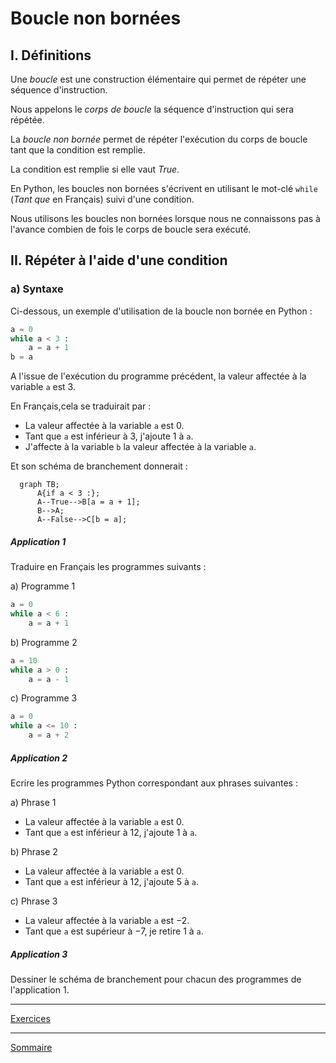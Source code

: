 # Boucle non bornées

## I. Définitions

Une *boucle* est une construction élémentaire qui permet de répéter une séquence d'instruction.

Nous appelons le *corps de boucle* la séquence d'instruction qui sera répétée.

La *boucle non bornée* permet de répéter l'exécution du corps de boucle tant que la condition est remplie.

La condition est remplie si elle vaut $True$.

En Python, les boucles non bornées s'écrivent en utilisant le mot-clé `while` (*Tant que* en Français) suivi d'une condition.

Nous utilisons les boucles non bornées lorsque nous ne connaissons pas à l'avance combien de fois le corps de boucle sera exécuté.

## II. Répéter à l'aide d'une condition

### a) Syntaxe

Ci-dessous, un exemple d'utilisation de la boucle non bornée en Python :

```python
a = 0
while a < 3 :
    a = a + 1
b = a
```

A l'issue de l'exécution du programme précédent, la valeur affectée à la variable `a` est $3$.

En Français,cela se traduirait par :

- La valeur affectée à la variable `a` est $0$.
- Tant que `a` est inférieur à $3$, j'ajoute $1$ à `a`.
- J'affecte à la variable `b` la valeur affectée à la variable `a`.

Et son schéma de branchement donnerait :

```mermaid
  graph TB;
      A{if a < 3 :};
      A--True-->B[a = a + 1];
      B-->A;
      A--False-->C[b = a];
```

##### Application 1

Traduire en Français les programmes suivants :

a) Programme 1

```python
a = 0
while a < 6 :
    a = a + 1
```

b) Programme 2

```python
a = 10
while a > 0 :
    a = a - 1
```

c) Programme 3

```python
a = 0
while a <= 10 :
    a = a + 2
```

##### Application 2

Ecrire les programmes Python correspondant aux phrases suivantes :

a) Phrase 1

- La valeur affectée à la variable `a` est $0$.
- Tant que `a` est inférieur à $12$, j'ajoute $1$ à `a`.

b) Phrase 2

- La valeur affectée à la variable `a` est $0$.
- Tant que `a` est inférieur à $12$, j'ajoute $5$ à `a`.

c) Phrase 3

- La valeur affectée à la variable `a` est $-2$.
- Tant que `a` est supérieur à $-7$, je retire $1$ à `a`.

##### Application 3

Dessiner le schéma de branchement pour chacun des programmes de l'application 1.
_______

[Exercices](./Exercices/Exercices_boucles_non_bornees.md)

_______

[Sommaire](./../../README.md)